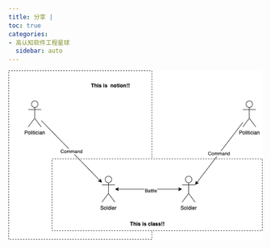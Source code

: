 ```yaml
---
title: 分享 | 
toc: true
categories:
- 高认知软件工程星球
  sidebar: auto
---
```


![](./class-and-notion.png)
